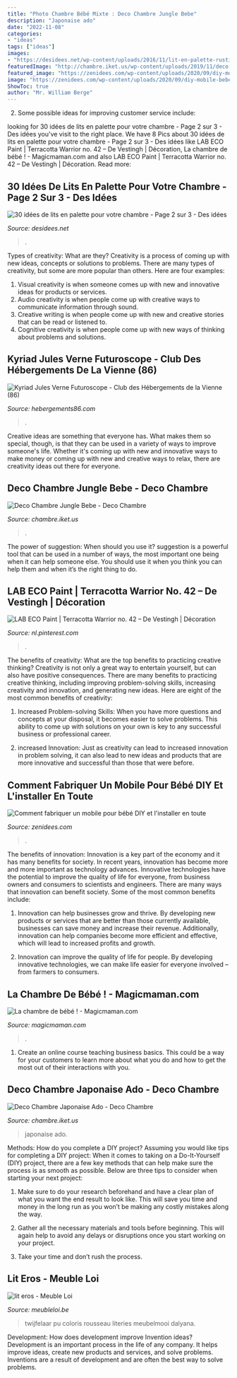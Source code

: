 ```yaml
---
title: "Photo Chambre Bébé Mixte : Deco Chambre Jungle Bebe"
description: "Japonaise ado"
date: "2022-11-08"
categories:
- "ideas"
tags: ["ideas"]
images:
- "https://desidees.net/wp-content/uploads/2016/11/lit-en-palette-rustique-sureleve.jpg"
featuredImage: "http://chambre.iket.us/wp-content/uploads/2019/11/deco-chambre-japonaise-ado-5.jpg"
featured_image: "https://zenidees.com/wp-content/uploads/2020/09/diy-mobile-bebe-12.jpg"
image: "https://zenidees.com/wp-content/uploads/2020/09/diy-mobile-bebe-12.jpg"
ShowToc: true
author: "Mr. William Berge"
---
```



2. Some possible ideas for improving customer service include: 

	

		
looking for 30 idées de lits en palette pour votre chambre - Page 2 sur 3 - Des idées you've visit to the right place. We have 8 Pics about 30 idées de lits en palette pour votre chambre - Page 2 sur 3 - Des idées like LAB ECO Paint | Terracotta Warrior no. 42 – De Vestingh | Décoration, La chambre de bébé ! - Magicmaman.com and also LAB ECO Paint | Terracotta Warrior no. 42 – De Vestingh | Décoration. Read more:
		
    
## 30 Idées De Lits En Palette Pour Votre Chambre - Page 2 Sur 3 - Des Idées

<img loading=lazy src="https://desidees.net/wp-content/uploads/2016/11/lit-en-palette-rustique-sureleve.jpg" onerror="this.onerror=null;this.src='https://tse4.mm.bing.net/th?id=OIP.Fzur94NM6fbLxw1xN1kwXgHaHa&amp;pid=15.1';" alt="30 idées de lits en palette pour votre chambre - Page 2 sur 3 - Des idées">

_Source: desidees.net_

>. 

	

Types of creativity: What are they?
Creativity is a process of coming up with new ideas, concepts or solutions to problems. There are many types of creativity, but some are more popular than others. Here are four examples: 
1. Visual creativity is when someone comes up with new and innovative ideas for products or services.
2. Audio creativity is when people come up with creative ways to communicate information through sound.
3. Creative writing is when people come up with new and creative stories that can be read or listened to.
4. Cognitive creativity is when people come up with new ways of thinking about problems and solutions.

    
## Kyriad Jules Verne Futuroscope - Club Des Hébergements De La Vienne (86)

<img loading=lazy src="http://www.hebergements86.com/wp-content/uploads/2017/07/Jules-Verne-Chambre-Supérieure-Quintuple-2.jpg" onerror="this.onerror=null;this.src='https://tse1.mm.bing.net/th?id=OIP.95DGquX0QJIHDSyVF7R7VwEyDM&amp;pid=15.1';" alt="Kyriad Jules Verne Futuroscope - Club des Hébergements de la Vienne (86)">

_Source: hebergements86.com_

>. 

	

Creative ideas are something that everyone has. What makes them so special, though, is that they can be used in a variety of ways to improve someone's life. Whether it's coming up with new and innovative ways to make money or coming up with new and creative ways to relax, there are creativity ideas out there for everyone.

    
## Deco Chambre Jungle Bebe - Deco Chambre

<img loading=lazy src="https://chambre.iket.us/wp-content/uploads/2019/11/deco-chambre-jungle-bebe-1.jpg" onerror="this.onerror=null;this.src='https://tse4.mm.bing.net/th?id=OIP.mW6whVendte7iqZCeoqOYAHaHa&amp;pid=15.1';" alt="Deco Chambre Jungle Bebe - Deco Chambre">

_Source: chambre.iket.us_

>. 

	

The power of suggestion: When should you use it?
suggestion is a powerful tool that can be used in a number of ways, the most important one being when it can help someone else. You should use it when you think you can help them and when it’s the right thing to do.

    
## LAB ECO Paint | Terracotta Warrior No. 42 – De Vestingh | Décoration

<img loading=lazy src="https://i.pinimg.com/736x/ec/2a/16/ec2a16179eb8aec538f86bcd03953314.jpg" onerror="this.onerror=null;this.src='https://tse1.mm.bing.net/th?id=OIP.2iU45vlDOF7rPu1ihMe_-AHaJ3&amp;pid=15.1';" alt="LAB ECO Paint | Terracotta Warrior no. 42 – De Vestingh | Décoration">

_Source: nl.pinterest.com_

>. 

	

The benefits of creativity: What are the top benefits to practicing creative thinking?
Creativity is not only a great way to entertain yourself, but can also have positive consequences. There are many benefits to practicing creative thinking, including improving problem-solving skills, increasing creativity and innovation, and generating new ideas. Here are eight of the most common benefits of creativity:
1. Increased Problem-solving Skills: When you have more questions and concepts at your disposal, it becomes easier to solve problems. This ability to come up with solutions on your own is key to any successful business or professional career.

2. increased Innovation: Just as creativity can lead to increased innovation in problem solving, it can also lead to new ideas and products that are more innovative and successful than those that were before.

    
## Comment Fabriquer Un Mobile Pour Bébé DIY Et L&#039;installer En Toute

<img loading=lazy src="https://zenidees.com/wp-content/uploads/2020/09/diy-mobile-bebe-12.jpg" onerror="this.onerror=null;this.src='https://tse1.mm.bing.net/th?id=OIP.pVFsvIG5wYv-fWlA0pxFsQHaKq&amp;pid=15.1';" alt="Comment fabriquer un mobile pour bébé DIY et l&#039;installer en toute">

_Source: zenidees.com_

>. 

	

The benefits of innovation:
Innovation is a key part of the economy and it has many benefits for society. In recent years, innovation has become more and more important as technology advances. Innovative technologies have the potential to improve the quality of life for everyone, from business owners and consumers to scientists and engineers.
There are many ways that innovation can benefit society. Some of the most common benefits include: 

1. Innovation can help businesses grow and thrive. By developing new products or services that are better than those currently available, businesses can save money and increase their revenue. Additionally, innovation can help companies become more efficient and effective, which will lead to increased profits and growth. 

2. Innovation can improve the quality of life for people. By developing innovative technologies, we can make life easier for everyone involved – from farmers to consumers.

    
## La Chambre De Bébé ! - Magicmaman.com

<img loading=lazy src="https://cache.magicmaman.com/data/photo/w1000_ci/56/chambrebebe.jpg" onerror="this.onerror=null;this.src='https://tse1.mm.bing.net/th?id=OIP.fxgGjEV9K1f4rsGn84HXiwHaEK&amp;pid=15.1';" alt="La chambre de bébé ! - Magicmaman.com">

_Source: magicmaman.com_

>. 

	

1) Create an online course teaching business basics. This could be a way for your customers to learn more about what you do and how to get the most out of their interactions with you.

    
## Deco Chambre Japonaise Ado - Deco Chambre

<img loading=lazy src="http://chambre.iket.us/wp-content/uploads/2019/11/deco-chambre-japonaise-ado-5.jpg" onerror="this.onerror=null;this.src='https://tse4.mm.bing.net/th?id=OIP.hjpFJQu0FMYv1GYU0yT8-gHaEW&amp;pid=15.1';" alt="Deco Chambre Japonaise Ado - Deco Chambre">

_Source: chambre.iket.us_

>japonaise ado. 

	

Methods: How do you complete a DIY project?
Assuming you would like tips for completing a DIY project: 
When it comes to taking on a Do-It-Yourself (DIY) project, there are a few key methods that can help make sure the process is as smooth as possible. Below are three tips to consider when starting your next project:

1. Make sure to do your research beforehand and have a clear plan of what you want the end result to look like. This will save you time and money in the long run as you won’t be making any costly mistakes along the way.

2. Gather all the necessary materials and tools before beginning. This will again help to avoid any delays or disruptions once you start working on your project.

3. Take your time and don’t rush the process.

    
## Lit Eros - Meuble Loi

<img loading=lazy src="https://www.meubleloi.be/wp-content/uploads/2019/06/89616-02.jpg" onerror="this.onerror=null;this.src='https://tse1.mm.bing.net/th?id=OIP.Rkj4_ReRNj4sWMhvFdBrywHaFj&amp;pid=15.1';" alt="lit eros - Meuble Loi">

_Source: meubleloi.be_

>twijfelaar pu coloris rousseau literies meubelmooi dalyana. 

	

Development: How does development improve Invention ideas?
Development is an important process in the life of any company. It helps improve ideas, create new products and services, and solve problems. Inventions are a result of development and are often the best way to solve problems.

